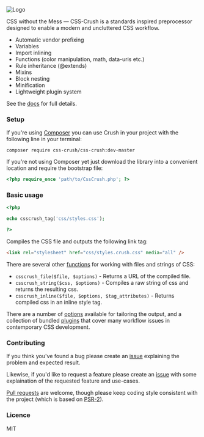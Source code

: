 <img src="http://the-echoplex.net/csscrush/images/css-crush-external.svg" alt="Logo"/>

CSS without the Mess — CSS-Crush is a standards inspired preprocessor designed to enable a modern and uncluttered CSS workflow.

* Automatic vendor prefixing
* Variables
* Import inlining
* Functions (color manipulation, math, data-uris etc.)
* Rule inheritance (@extends)
* Mixins
* Block nesting
* Minification
* Lightweight plugin system

See the [docs](http://the-echoplex.net/csscrush) for full details.


### Setup

If you're using [Composer](http://getcomposer.org) you can use Crush in your project with the following line in your terminal:

```shell
composer require css-crush/css-crush:dev-master
```

If you're not using Composer yet just download the library into a convenient location and require the bootstrap file:

```php
<?php require_once 'path/to/CssCrush.php'; ?>
```


### Basic usage

```php
<?php

echo csscrush_tag('css/styles.css');

?>
```

Compiles the CSS file and outputs the following link tag:

```html
<link rel="stylesheet" href="css/styles.crush.css" media="all" />
```

There are several other [functions](http://the-echoplex.net/csscrush#api) for working with files and strings of CSS:

* `csscrush_file($file, $options)` - Returns a URL of the compiled file.
* `csscrush_string($css, $options)` - Compiles a raw string of css and returns the resulting css.
* `csscrush_inline($file, $options, $tag_attributes)` - Returns compiled css in an inline style tag.

There are a number of [options](http://the-echoplex.net/csscrush#options) available for tailoring the output, and a collection of bundled [plugins](http://the-echoplex.net/csscrush#plugins) that cover many workflow issues in contemporary CSS development.


### Contributing

If you think you've found a bug please create an [issue](https://github.com/peteboere/css-crush/issues) explaining the problem and expected result.

Likewise, if you'd like to request a feature please create an [issue](https://github.com/peteboere/css-crush/issues) with some explaination of the requested feature and use-cases.

[Pull requests](https://help.github.com/articles/using-pull-requests) are welcome, though please keep coding style consistent with the project (which is based on [PSR-2](https://github.com/php-fig/fig-standards/blob/master/accepted/PSR-2-coding-style-guide.md)).


### Licence

MIT

